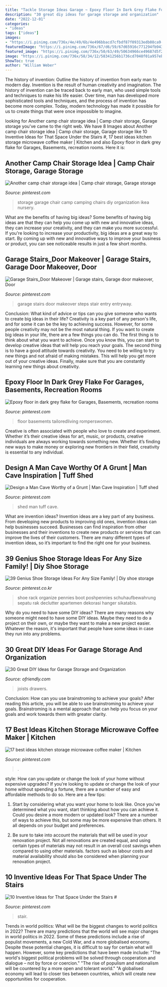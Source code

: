 ```yaml
---
title: "Tackle Storage Ideas Garage ~ Epoxy Floor In Dark Grey Flake For Garages, Basements, Recreation Rooms"
description: "30 great diy ideas for garage storage and organization"
date: "2022-12-01"
categories:
- "ideas"
tags: ["ideas"]
images:
- "https://i.pinimg.com/736x/4e/49/6b/4e496bbacd7cfbdf87f09313edb08ca9--garage-organization-garage-storage.jpg"
featuredImage: "https://i.pinimg.com/736x/67/d6/59/67d65916c771294fb94348068ffb4fd4.jpg"
featured_image: "https://i.pinimg.com/736x/50/63/49/50634966ce49687d5f2c368a1992f170.jpg"
image: "https://i.pinimg.com/736x/58/34/12/58341256b1736cd7048f01a957eb7afd--garage-stairs-garage-entry.jpg"
ShowToc: true
author: "William Weber"
---
```



The history of invention: Outline the history of invention from early man to modern day.
Invention is the result of human creativity and imagination. The history of invention can be traced back to early man, who used simple tools and techniques to make his life easier. Over time, man has developed more sophisticated tools and techniques, and the process of invention has become more complex. Today, modern technology has made it possible for us to create things that were once impossible to imagine.

	

		
looking for Another camp chair storage idea | Camp chair storage, Garage storage you've came to the right web. We have 8 Images about Another camp chair storage idea | Camp chair storage, Garage storage like 10 Inventive Ideas for That Space Under the Stairs #, 17 best ideas kitchen storage microwave coffee maker | Kitchen and also Epoxy floor in dark grey flake for Garages, Basements, recreation rooms. Here it is:
		
    
## Another Camp Chair Storage Idea | Camp Chair Storage, Garage Storage

<img loading=lazy src="https://i.pinimg.com/736x/4e/49/6b/4e496bbacd7cfbdf87f09313edb08ca9--garage-organization-garage-storage.jpg" onerror="this.onerror=null;this.src='https://tse1.mm.bing.net/th?id=OIP.-6Kskn5_98sSPDYX2H6CjwHaJ3&amp;pid=15.1';" alt="Another camp chair storage idea | Camp chair storage, Garage storage">

_Source: pinterest.com_

>storage garage chair camp camping chairs diy organization ikea nursery. 

	

What are the benefits of having big ideas?
Some benefits of having big ideas are that they can help you come up with new and innovative ideas, they can increase your creativity, and they can make you more successful. If you're looking to increase your productivity, big ideas are a great way to start. By coming up with new and innovative ways to improve your business or product, you can see noticeable results in just a few short months.

    
## Garage Stairs_Door Makeover | Garage Stairs, Garage Door Makeover, Door

<img loading=lazy src="https://i.pinimg.com/736x/58/34/12/58341256b1736cd7048f01a957eb7afd--garage-stairs-garage-entry.jpg" onerror="this.onerror=null;this.src='https://tse2.mm.bing.net/th?id=OIP.ATvtmViPzC6RsD-iNme9hgHaJ6&amp;pid=15.1';" alt="Garage Stairs_Door Makeover | Garage stairs, Garage door makeover, Door">

_Source: pinterest.com_

>garage stairs door makeover steps stair entry entryway. 

	

Conclusion: What kind of advice or tips can you give someone who wants to create big ideas in their life?
Creativity is a key part of any person's life, and for some it can be the key to achieving success. However, for some people creativity may not be the most natural thing. If you want to create big ideas in your life, there are a few things you can do. The first thing is to think about what you want to achieve. Once you know this, you can start to develop creative ideas that will help you reach your goals. The second thing is to have a good attitude towards creativity. You need to be willing to try new things and not afraid of making mistakes. This will help you get more out of your creative ideas. Finally, make sure that you are constantly learning new things about creativity.

    
## Epoxy Floor In Dark Grey Flake For Garages, Basements, Recreation Rooms

<img loading=lazy src="https://i.pinimg.com/736x/50/63/49/50634966ce49687d5f2c368a1992f170.jpg" onerror="this.onerror=null;this.src='https://tse1.mm.bing.net/th?id=OIP.wvUQb5gpdTvNicKiPMbNAQAAAA&amp;pid=15.1';" alt="Epoxy floor in dark grey flake for Garages, Basements, recreation rooms">

_Source: pinterest.com_

>floor basements tailoredliving romperswomen. 

	

Creative is often associated with people who love to create and experiment. Whether it’s their creative ideas for art, music, or products, creative individuals are always working towards something new. Whether it’s finding new ways to make money or exploring new frontiers in their field, creativity is essential to any individual.

    
## Design A Man Cave Worthy Of A Grunt | Man Cave Inspiration | Tuff Shed

<img loading=lazy src="https://i.pinimg.com/736x/ab/f2/4f/abf24fa27b663c6409ecc326e1ee7058--garage-shed-garage-house.jpg?b=t" onerror="this.onerror=null;this.src='https://tse2.mm.bing.net/th?id=OIP.KKuqaglBppdlJP7qnQ1B5QHaJ4&amp;pid=15.1';" alt="Design a Man Cave Worthy of a Grunt | Man Cave Inspiration | Tuff shed">

_Source: pinterest.com_

>shed man tuff cave. 

	

What are invention ideas?
Invention ideas are a key part of any business. From developing new products to improving old ones, invention ideas can help businesses succeed. Businesses can find inspiration from other businesses and their inventions to create new products or services that can improve the lives of their customers. There are many different types of invention ideas, so it’s important to find the right one for your business.

    
## 39 Genius Shoe Storage Ideas For Any Size Family! | Diy Shoe Storage

<img loading=lazy src="https://i.pinimg.com/736x/93/26/44/9326445f8180b185ea58e106955dd31b.jpg" onerror="this.onerror=null;this.src='https://tse2.mm.bing.net/th?id=OIP.aPcRaq-bgw4Kh74yVe3HqgHaKy&amp;pid=15.1';" alt="39 Genius Shoe Storage Ideas For Any Size Family! | Diy shoe storage">

_Source: pinterest.co.kr_

>shoe rack organize pennies boot poshpennies schuhaufbewahrung sepatu rak declutter apartemen dekorasi hanger sikatabis. 

	

Why do you need to have some DIY ideas?
There are many reasons why someone might need to have some DIY ideas. Maybe they need to do a project on their own, or maybe they want to make a new project easier. Whatever the reason, it's important that people have some ideas in case they run into any problems.

    
## 30 Great DIY Ideas For Garage Storage And Organization

<img loading=lazy src="http://ofriendly.com/wp-content/uploads/2017/07/garage-storage/1-garage-storage-organization-ideas.jpg" onerror="this.onerror=null;this.src='https://tse1.mm.bing.net/th?id=OIP.TAjXXCAU_Xf8cmgdMh7argHaO0&amp;pid=15.1';" alt="30 Great DIY Ideas for Garage Storage and Organization">

_Source: ofriendly.com_

>joists drawers. 

	

Conclusion: How can you use brainstroming to achieve your goals?
After reading this article, you will be able to use brainstroming to achieve your goals. Brainstroming is a mental approach that can help you focus on your goals and work towards them with greater clarity.

    
## 17 Best Ideas Kitchen Storage Microwave Coffee Maker | Kitchen

<img loading=lazy src="https://i.pinimg.com/736x/67/d6/59/67d65916c771294fb94348068ffb4fd4.jpg" onerror="this.onerror=null;this.src='https://tse3.mm.bing.net/th?id=OIP.Tl5b_ON0LHrT20UpB_X43AAAAA&amp;pid=15.1';" alt="17 best ideas kitchen storage microwave coffee maker | Kitchen">

_Source: pinterest.com_

>. 

	

style: How can you update or change the look of your home without expensive upgrades?
If you're looking to update or change the look of your home without spending a fortune, there are a number of easy and affordable methods to do so. Here are a few tips: 
1. Start by considering what you want your home to look like. Once you've determined what you want, start thinking about how you can achieve it. Could you desire a more modern or updated look? There are a number of ways to achieve this, but some may be more expensive than others. It all depends on your budget and preferences. 

2. Be sure to take into account the materials that will be used in your renovation project. Not all renovations are created equal, and using certain types of materials may not result in an overall cost savings when compared to using other materials. factors such as labour costs and material availability should also be considered when planning your renovation project.

    
## 10 Inventive Ideas For That Space Under The Stairs #

<img loading=lazy src="https://i.pinimg.com/736x/9d/0c/e3/9d0ce39de3e5979850d6b09a6612f1c4.jpg" onerror="this.onerror=null;this.src='https://tse4.mm.bing.net/th?id=OIP.pacaa6-xUJRTx7lFeRlpOgHaLG&amp;pid=15.1';" alt="10 Inventive Ideas for That Space Under the Stairs #">

_Source: pinterest.com_

>stair. 

	

Trends in world politics: What will be the biggest changes to world politics in 2022?
There are many predictions that the world will see major changes in world politics in 2022. Some of these predictions include a rise of populist movements, a new Cold War, and a more globalised economy. Despite these potential changes, it is difficult to say for certain what will happen. However, some key predictions that have been made include: 
"The world's biggest political problems will be solved through cooperation and dialogue – not by force or coercion."
"The rise of populism and nationalism will be countered by a more open and tolerant world."
"A globalised economy will lead to closer ties between countries, which will create new opportunities for cooperation.

